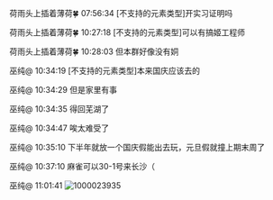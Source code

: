 荷雨头上插着薄荷🍀 07:56:34
[不支持的元素类型]开实习证明吗

荷雨头上插着薄荷🍀 10:27:18
[不支持的元素类型]可以有搞姬工程师

荷雨头上插着薄荷🍀 10:28:03
但本群好像没有姛

巫纯@ 10:34:19
[不支持的元素类型]本来国庆应该去的

巫纯@ 10:34:29
但是家里有事

巫纯@ 10:34:35
得回芜湖了

巫纯@ 10:34:47
唉太难受了

巫纯@ 10:35:10
下半年就放一个国庆假能出去玩，元旦假就撞上期末周了

巫纯@ 10:37:10
麻雀可以30-1号来长沙（

巫纯@ 11:01:41
![1000023935](https://github.com/user-attachments/assets/098c7c88-4a25-4220-9da8-e35cb5ab1c71)

